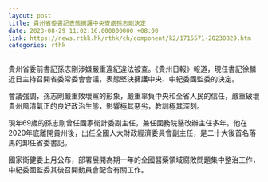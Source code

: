 ```yaml
---
layout: post
title: 貴州省委書記表態擁護中央查處孫志剛決定
date: 2023-08-29 11:02:16.000000000 +08:00
link: https://news.rthk.hk/rthk/ch/component/k2/1715571-20230829.htm
categories: rthk
---
```


貴州省委前書記孫志剛涉嫌嚴重違紀違法被查。《貴州日報》報道，現任書記徐麟近日主持召開省委常委會會議，表態堅決擁護中央、中紀委國監委的決定。

會議強調，孫志剛嚴重敗壞黨的形象，嚴重辜負中央和全省人民的信任，嚴重破壞貴州風清氣正的良好政治生態，影響極其惡劣，教訓極其深刻。

現年69歲的孫志剛曾任國家衛計委副主任，兼任國務院醫改辦主任多年。他在2020年底離開貴州後，出任全國人大財政經濟委員會副主任，是二十大後首名落馬的卸任省委書記。

國家衛健委上月公布，部署展開為期一年的全國醫藥領域腐敗問題集中整治工作，中紀委國監委其後召開動員會配合有關工作。
